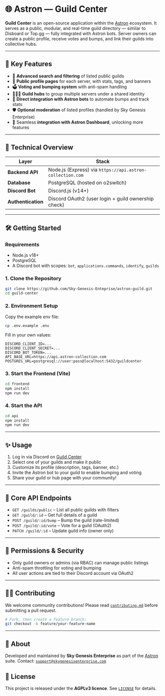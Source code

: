 # 🌐 Astron — Guild Center

**Guild Center** is an open-source application within the [Astron](https://astron-collection.com) ecosystem. It serves as a public, modular, and real-time guild directory — similar to Disboard or Top.gg — fully integrated with Astron bots. Server owners can create a public profile, receive votes and bumps, and link their guilds into collective hubs.

---

## 🚀 Key Features

- 🔎 **Advanced search and filtering** of listed public guilds
- 📢 **Public profile pages** for each server, with stats, tags, and banners
- 🗳️ **Voting and bumping system** with anti-spam handling
- 🧑‍🤝‍🧑 **Guild hubs** to group multiple servers under a shared identity
- 🔗 **Direct integration with Astron bots** to automate bumps and track stats
- 🛡️ **Optional moderation** of listed profiles (handled by Sky Genesis Enterprise)
- 🧠 Seamless **integration with Astron Dashboard**, unlocking more features

---

## 🔧 Technical Overview

| Layer | Stack |
|-------|-------|
| **Backend API** | Node.js (Express) via `https://api.astron-collection.com` |
| **Database** | PostgreSQL (hosted on o2switch) |
| **Discord Bot** | Discord.js (v14+) |
| **Authentication** | Discord OAuth2 (user login + guild ownership check) |

---

## 🛠️ Getting Started

### Requirements

- Node.js v18+
- PostgreSQL
- A Discord bot with scopes: `bot`, `applications.commands`, `identify`, `guilds`

### 1. Clone the Repository

```bash
git clone https://github.com/Sky-Genesis-Enteprise/astron-guild.git
cd guild-center
````

### 2. Environment Setup

Copy the example env file:

```bash
cp .env.example .env
```

Fill in your own values:

```env
DISCORD_CLIENT_ID=...
DISCORD_CLIENT_SECRET=...
DISCORD_BOT_TOKEN=...
API_BASE_URL=https://api.astron-collection.com
POSTGRES_URL=postgresql://user:pass@localhost:5432/guildcenter
```

### 3. Start the Frontend (Vite)

```bash
cd frontend
npm install
npm run dev
```

### 4. Start the API

```bash
cd api
npm install
npm run dev
```

---

## ✨ Usage

1. Log in via Discord on [Guild Center](https://astron-collection.com/guild-center)
2. Select one of your guilds and make it public
3. Customize its profile (description, tags, banner, etc.)
4. Invite the Astron bot to your guild to enable bumping and voting
5. Share your guild or hub page with your community!

---

## 📌 Core API Endpoints

* `GET /guilds/public` – List all public guilds with filters
* `GET /guild/:id` – Get full details of a guild
* `POST /guild/:id/bump` – Bump the guild (rate-limited)
* `POST /guild/:id/vote` – Vote for a guild (OAuth2)
* `PATCH /guild/:id` – Update guild info (owner only)

---

## 🔐 Permissions & Security

* Only guild owners or admins (via RBAC) can manage public listings
* Anti-spam throttling for voting and bumping
* All user actions are tied to their Discord account via OAuth2

---

## 🧑‍💻 Contributing

We welcome community contributions! Please read [`contributing.md`](.github/CONTRIBUTING.md) before submitting a pull request.

```bash
# Fork, then create a feature branch:
git checkout -b feature/your-feature-name
```

---

## 🧠 About

Developed and maintained by **Sky Genesis Enterprise** as part of the [Astron](https://astron-collection.com) suite.
Contact: [`support@skygenesisenterprise.com`](mailto:support@skygenesisenterprise.com)

## 📄 License

This project is released under the **AGPLv3 licence**.
See [`LICENSE`](./LICENSE) for details.